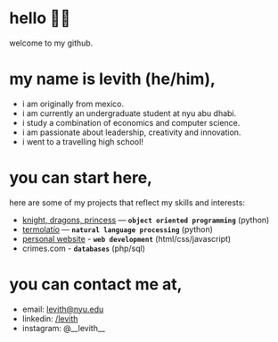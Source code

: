 # hello 👋🏻
welcome to my github.

# my name is levith (he/him),
- i am originally from mexico.
- i am currently an undergraduate student at nyu abu dhabi.
- i study a combination of economics and computer science.
- i am passionate about leadership, creativity and innovation.
- i went to a travelling high school!

# you can start here,
here are some of my projects that reflect my skills and interests:
- [knight, dragons, princess](https://github.com/levith-andrade-cuellar/knight-dragons-princess) — **`object oriented programming`** (python)
- [termolatío](https://github.com/levith-andrade-cuellar/termolatio) — **`natural language processing`** (python)
- [personal website](https://github.com/levith-andrade-cuellar/levith-andrade-cuellar.github.io) - **`web development`** (html/css/javascript)
- crimes.com - **`databases`** (php/sql)

# you can contact me at,
- email: levith@nyu.edu
- linkedin: [/levith](https://www.linkedin.com/in/levith/)
- instagram: @\_\_levith\_\_

<!--
**levith-andrade-cuellar/levith-andrade-cuellar** is a ✨ _special_ ✨ repository because its `README.md` (this file) appears on your GitHub profile.

Here are some ideas to get you started:

- 🔭 I’m currently working on ...
- 🌱 I’m currently learning ...
- 👯 I’m looking to collaborate on ...
- 🤔 I’m looking for help with ...
- 💬 Ask me about ...
- 📫 How to reach me: ...
- 😄 Pronouns: ...
- ⚡ Fun fact: ...
-->
